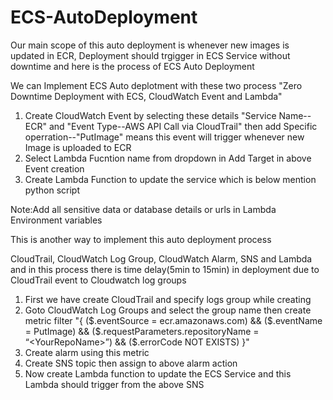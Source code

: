 # ECS-AutoDeployment
Our main scope of this auto deployment is whenever new images is updated in ECR, Deployment should trgigger in ECS Service without downtime and here is the process of ECS Auto Deployment

We can Implement ECS Auto deplotment with these two process 
"Zero Downtime Deployment with ECS, CloudWatch Event and Lambda"
1) Create CloudWatch Event by selecting these details 
   "Service Name--ECR" and 
   "Event Type--AWS API Call via CloudTrail" then add 
   Specific operration--"PutImage" means this event will trigger whenever new Image is uploaded to ECR 
2) Select Lambda Fucntion name from dropdown in Add Target in above Event creation
2) Create Lambda Function to update the service which is below mention python script

Note:Add all sensitive data or database details or urls in Lambda Environment variables

This is another way to implement this auto deployment process 

CloudTrail, CloudWatch Log Group, CloudWatch Alarm, SNS and Lambda and in this process there is time delay(5min to 15min) in deployment due to CloudTrail event to Cloudwatch log groups 

1) First we have create CloudTrail and specify logs group while creating
2) Goto CloudWatch Log Groups and select the group name then create metric filter "{ ($.eventSource = ecr.amazonaws.com) && ($.eventName = PutImage) && ($.requestParameters.repositoryName = “<YourRepoName>”) && ($.errorCode NOT EXISTS) }"
3) Create alarm using this metric 
4) Create SNS topic then assign to above alarm action
5) Now create Lambda function to update the ECS Service and this Lambda should trigger from the above SNS 
